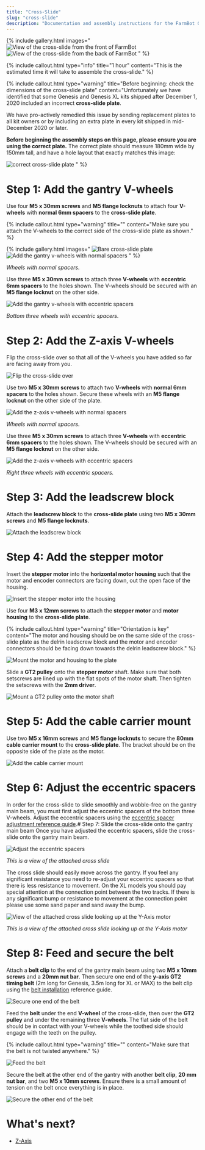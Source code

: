 ```yaml
---
title: "Cross-Slide"
slug: "cross-slide"
description: "Documentation and assembly instructions for the FarmBot Genesis cross-slide"
---
```


{% include gallery.html images="
![View of the cross-slide from the front of FarmBot](_images/cross-slide_1.png)
![View of the cross-slide from the back of FarmBot](_images/cross-slide_2.jpg)
" %}

{%
include callout.html
type="info"
title="1 hour"
content="This is the estimated time it will take to assemble the cross-slide."
%}

{%
include callout.html
type="warning"
title="Before beginning: check the dimensions of the cross-slide plate"
content="Unfortunately we have identified that some Genesis and Genesis XL kits shipped after December 1, 2020 included an incorrect **cross-slide plate**.

We have pro-actively remedied this issue by sending replacement plates to all kit owners or by including an extra plate in every kit shipped in mid-December 2020 or later.

**Before beginning the assembly steps on this page, please ensure you are using the correct plate.** The correct plate should measure 180mm wide by 150mm tall, and have a hole layout that exactly matches this image:

![correct cross-slide plate](_images/correct_cross_slide_plate.jpg)
"
%}

# Step 1: Add the gantry V-wheels

Use four **M5 x 30mm screws** and **M5 flange locknuts** to attach four **V-wheels** with **normal 6mm spacers** to the **cross-slide plate**.

{%
include callout.html
type="warning"
title=""
content="Make sure you attach the V-wheels to the correct side of the cross-slide plate as shown."
%}

{% include gallery.html images="
![Bare cross-slide plate](_images/bare_cross-slide_plate.jpg)
![Add the gantry v-wheels with normal spacers](_images/gantry_v-wheels_with_normal_spacers.jpg)
" %}

_Wheels with normal spacers._

Use three **M5 x 30mm screws** to attach three **V-wheels** with **eccentric 6mm spacers** to the holes shown. The V-wheels should be secured with an **M5 flange locknut** on the other side.

![Add the gantry v-wheels with eccentric spacers](_images/cross_slide_with_gantry_v_wheels.jpg)

_Bottom three wheels with eccentric spacers._

# Step 2: Add the Z-axis V-wheels

Flip the cross-slide over so that all of the V-wheels you have added so far are facing away from you.

![Flip the cross-slide over](_images/flip_the_cross-slide_over.jpg)

Use two **M5 x 30mm screws** to attach two **V-wheels** with **normal 6mm spacers** to the holes shown. Secure these wheels with an **M5 flange locknut** on the other side of the plate.

![Add the z-axis v-wheels with normal spacers](_images/cross_slide_with_z_axis_v_wheels_with_normal_spacers.jpg)

_Wheels with normal spacers._

Use three **M5 x 30mm screws** to attach three **V-wheels** with **eccentric 6mm spacers** to the holes shown. The V-wheels should be secured with an **M5 flange locknut** on the other side.

![Add the z-axis v-wheels with eccentric spacers](_images/cross_slide_with_z_axis_v_wheels.jpg)

_Right three wheels with eccentric spacers._

# Step 3: Add the leadscrew block

Attach the **leadscrew block** to the **cross-slide plate** using two **M5 x 30mm screws** and **M5 flange locknuts**.

![Attach the leadscrew block](_images/attach_the_leadscrew_block.png)

# Step 4: Add the stepper motor

Insert the **stepper motor** into the **horizontal motor housing** such that the motor and encoder connectors are facing down, out the open face of the housing.

![Insert the stepper motor into the housing](_images/stepper_motor_in_housing.png)

Use four **M3 x 12mm screws** to attach the **stepper motor** and **motor housing** to the **cross-slide plate**.

{%
include callout.html
type="warning"
title="Orientation is key"
content="The motor and housing should be on the same side of the cross-slide plate as the delrin leadscrew block and the motor and encoder connectors should be facing down towards the delrin leadscrew block."
%}

![Mount the motor and housing to the plate](_images/cross_slide_with_motor.jpg)

Slide a **GT2 pulley** onto the **stepper motor** shaft. Make sure that both setscrews are lined up with the flat spots of the motor shaft. Then tighten the setscrews with the **2mm driver**.

![Mount a GT2 pulley onto the motor shaft](_images/cross_slide_with_pulley.jpg)

# Step 5: Add the cable carrier mount

Use two **M5 x 16mm screws** and **M5 flange locknuts** to secure the **80mm cable carrier mount** to the **cross-slide plate**. The bracket should be on the opposite side of the plate as the motor.

![Add the cable carrier mount](_images/cross_slide_with_cc_mount.jpg)

# Step 6: Adjust the eccentric spacers

In order for the cross-slide to slide smoothly and wobble-free on the gantry main beam, you must first adjust the eccentric spacers of the bottom three V-wheels. Adjust the eccentric spacers using the [eccentric spacer adjustment reference guide](../Extras/reference/eccentric-spacer-adjustment.md).# Step 7: Slide the cross-slide onto the gantry main beam
Once you have adjusted the eccentric spacers, slide the cross-slide onto the gantry main beam.

![Adjust the eccentric spacers](_images/cross_slide_on_gantry.png)

_This is a view of the attached cross slide_

The cross slide should easily move across the gantry. If you feel any significant resistance you need to re-adjust your eccentric spacers so that there is less resistance to movement. On the XL models you should pay special attention at the connection point between the two tracks. If there is any significant bump or resistance to movement at the connection point please use some sand paper and sand away the bump.

![View of the attached cross slide looking up at the Y-Axis motor](_images/cross_slide_y_axis_motor.jpg)

_This is a view of the attached cross slide looking up at the Y-Axis motor_

# Step 8: Feed and secure the belt

Attach a **belt clip** to the end of the gantry main beam using two **M5 x 10mm screws** and a **20mm nut bar**. Then secure one end of the **y-axis GT2 timing belt** (2m long for Genesis, 3.5m long for XL or MAX) to the belt clip using the [belt installation](../Extras/reference/belt-installation.md) reference guide.

![Secure one end of the belt](_images/y_axis_belt_beginning.png)

Feed the **belt** under the end **V-wheel** of the cross-slide, then over the **GT2 pulley** and under the remaining three **V-wheels**. The flat side of the belt should be in contact with your V-wheels while the toothed side should engage with the teeth on the pulley.

{%
include callout.html
type="warning"
title=""
content="Make sure that the belt is not twisted anywhere."
%}

![Feed the belt](_images/y_axis_belt_around_pulley.png)

Secure the belt at the other end of the gantry with another **belt clip**, **20 mm nut bar**, and two **M5 x 10mm screws**. Ensure there is a small amount of tension on the belt once everything is in place.

![Secure the other end of the belt](_images/y_axis_belt_end.png)

# What's next?

 * [Z-Axis](z-axis.md)
